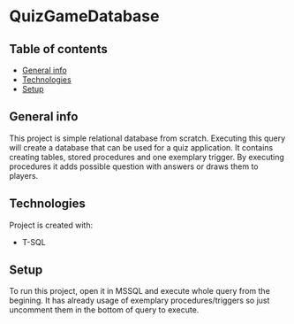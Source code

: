 # QuizGameDatabase
## Table of contents
* [General info](#general-info)
* [Technologies](#technologies)
* [Setup](#setup)

## General info
This project is simple relational database from scratch. Executing this query will create a database that can be used for a quiz application. It contains creating tables, stored procedures and one exemplary trigger. By executing procedures it adds possible question with answers or draws them to players.

	
## Technologies
Project is created with:
* T-SQL
	
## Setup
To run this project, open it in MSSQL and execute whole query from the begining. It has already usage of exemplary procedures/triggers so just uncomment them in the bottom of query to execute.
